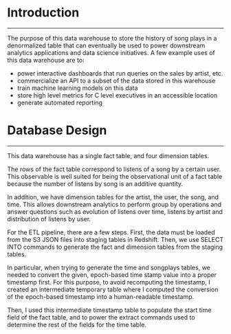 # Introduction
***

The purpose of this data warehouse to store the history of song plays in a denormalized table that can eventually be used to power downstream analytics applications and data science initiatives.
A few example uses of this data warehouse are to:
* power interactive dashboards that run queries on the sales by artist, etc.
* commercialize an API to a subset of the data stored in this warehouse
* train machine learning models on this data
* store high level metrics for C level executives in an accessible location
* generate automated reporting


# Database Design
***

This data warehouse has a single fact table, and four dimension tables.

The rows of the fact table correspond to listens of a song by a certain user.
This observable is well suited for being the observational unit of a fact table because the number of listens by song is an additive quantity.

In addition, we have dimension tables for the artist, the user, the song, and time.
This allows downstream analytics to perform group by operations and answer questions such as evolution of listens over time, listens by artist and distribution of listens by user.

For the ETL pipeline, there are a few steps.
First, the data must be loaded from the S3 JSON files into staging tables in Redshift.
Then, we use SELECT INTO commands to generate the fact and dimension tables from the staging tables.

In particular, when trying to generate the time and songplays tables, we needed to convert the given, epoch-based time stamp value into a proper timestamp first.
For this purpose, to avoid recomputing the timestamp, I created an intermediate temporary table where I computed the conversion of the epoch-based timestamp into a human-readable timestamp.

Then, I used this intermediate timestamp table to populate the start time field of the fact table, and to power the extract commands used to determine the rest of the fields for the time table.

